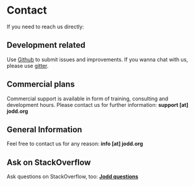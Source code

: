 # Contact

If you need to reach us directly:

## Development related

Use [Github](https://github.com/oblac/jodd) to submit issues and improvements. If you wanna chat with us, please use [gitter](https://gitter.im/oblac/jodd).

## Commercial plans

Commercial support is available in form of training, consulting and development hours. Please contact us for further information: **support \[at\] jodd&#46;org**

## General Information

Feel free to contact us for any reason: **info \[at\] jodd&#46;org**

## Ask on StackOverflow

Ask questions on StackOverflow, too: [**Jodd questions**](http://stackoverflow.com/questions/tagged/jodd)
